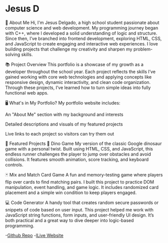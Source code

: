 # Jesus D

👋 About Me
Hi, I'm Jesus Delgado, a high school student passionate about computer science and web development. My programming journey began with C++, where I developed a solid understanding of logic and structure. Since then, I’ve branched into frontend development, exploring HTML, CSS, and JavaScript to create engaging and interactive web experiences. I love building projects that challenge my creativity and sharpen my problem-solving skills.

📚 Project Overview
This portfolio is a showcase of my growth as a developer throughout the school year. Each project reflects the skills I’ve gained working with core web technologies and applying concepts like responsive design, dynamic interactivity, and clean code organization. Through these projects, I’ve learned how to turn simple ideas into fully functional web apps.

🖥️ What's in My Portfolio?
My portfolio website includes:

An "About Me" section with my background and interests

Detailed descriptions and visuals of my featured projects

Live links to each project so visitors can try them out

🚀 Featured Projects
🦖 Dino Game
My version of the classic Google dinosaur game with a personal twist. Built using HTML, CSS, and JavaScript, this endless runner challenges the player to jump over obstacles and avoid collisions. It features smooth animation, score tracking, and keyboard controls.

🃏 Mix and Match Card Game
A fun and memory-testing game where players flip over cards to find matching pairs. I built this project to practice DOM manipulation, event handling, and game logic. It includes randomized card placement and a simple win condition to keep players engaged.

💻 Code Generator
A handy tool that creates random secure passwords or snippets of code based on user input. This project helped me work with JavaScript string functions, form inputs, and user-friendly UI design. It’s both practical and a great way to dive deeper into logic-based programming.

-[Github Repo](https://github.com/JesusZD8/Final-Project)
-[lLive Website](https://jesuszd8.github.io/Final-Project/)
